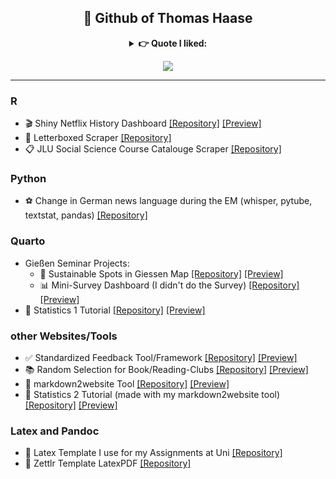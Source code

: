 <div align="center">

## 👋 Github of Thomas Haase


<details>
  <summary><b> 👉️ Quote I liked:</b></summary>

  > _"[[Empiricism and statistics]] looks, if you look at it from the outside, like the production of a self-constructed certainty, like the production of a construction. If one analyzes it epistemologically, one would perhaps guess at an operative constructivism. On the other hand, empirical sociologists cannot forget to point out that their measurements are reality, so that reality is actually always behind the data. But you can't reach it directly either, otherwise you would duplicate what is already there, instead you want to use technologies to find out more about reality. But that's approaching from behind, from an unexplored reality."_ - Niklas Luhmann at his farewell lecture 1993  
</details>

![](https://github-readme-stats.vercel.app/api/top-langs/?username=thhaase&layout=compact&hide=lua,rtf&size_weight=0&count_weight=1&exclude_repo=30DayChartChallenge_2024&theme=github_dark&hide_border=true&card_width=1000px&custom_title=)

</div>

---

### R
- 🎬️ Shiny Netflix History Dashboard [[Repository]](https://github.com/thhaase/Netflix_History_Dashboard) [[Preview]](https://thhaase.github.io/R_Clientside_Shiny_Netflix_History/) 
- 💬 Letterboxed Scraper [[Repository]](https://github.com/thhaase/R_Letterboxed)
- 📋️ JLU Social Science Course Catalouge Scraper [[Repository]](https://github.com/thhaase/JLU-evv-Scraper)

### Python
- ⚽️ Change in German news language during the EM (whisper, pytube, textstat, pandas) [[Repository]](https://github.com/thhaase/tagesschau_em_languagelevel)

### Quarto
- Gießen Seminar Projects:
  - 📍 Sustainable Spots in Giessen Map [[Repository]](https://github.com/thhaase/interactive_map) [[Preview]](https://thhaase.github.io/interactive_map/)
  - 📊 Mini-Survey Dashboard (I didn't do the Survey) [[Repository]](https://github.com/thhaase/kiana_interactive_quarto_dashboard) [[Preview]](https://thhaase.github.io/kiana_interactive_quarto_dashboard/)
- 🧮 Statistics 1 Tutorial [[Repository]](https://github.com/thhaase/Tutorium_Wiederholung_Statistik_1/) [[Preview]](https://thhaase.github.io/Tutorium_Wiederholung_Statistik_1/)

### other Websites/Tools
- ✅ Standardized Feedback Tool/Framework [[Repository]](https://github.com/thhaase/Bewertomat_3000) [[Preview]](https://thhaase.github.io/Bewertomat_3000/)
- 📚️ Random Selection for Book/Reading-Clubs [[Repository]](https://github.com/thhaase/bookclub_bookselection) [[Preview]](https://thhaase.github.io/bookclub_bookselection)
- 🔨 markdown2website Tool [[Repository]](https://github.com/thhaase/markdown2website) [[Preview]](https://thhaase.github.io/markdown2website/)
- 🧮 Statistics 2 Tutorial (made with my markdown2website tool) [[Repository]](https://github.com/thhaase/Tutorium_Statistik_2/) [[Preview]](https://thhaase.github.io/Tutorium_Statistik_2/)
  
### Latex and Pandoc
- 📄 Latex Template I use for my Assignments at Uni [[Repository]](https://github.com/thhaase/Latex-Template)
- 📃 Zettlr Template LatexPDF [[Repository]](https://github.com/thhaase/my_Zettlr_templates)

